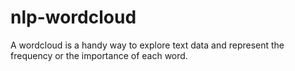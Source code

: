 # nlp-wordcloud
A wordcloud is a handy way to explore text data and represent the frequency or the importance of each word.
